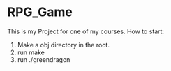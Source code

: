 # RPG_Game
This is my Project for one of my courses. 
How to start:
1. Make a obj directory in the root.
2. run make
3. run ./greendragon
